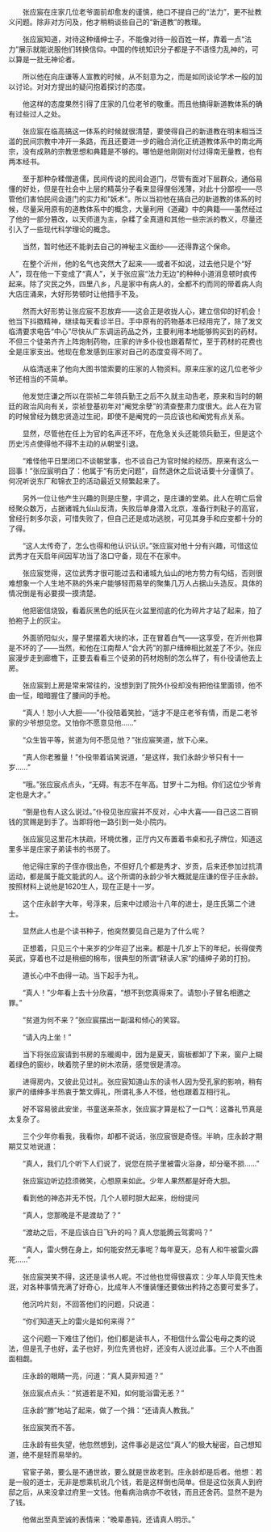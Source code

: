 　　张应宸在庄家几位老爷面前却愈发的谨慎，绝口不提自己的“法力”，更不扯教义问题。除非对方问及，他才稍稍谈些自己的“新道教”的教理。

　　张应宸知道，对待这种缙绅士子，不能像对待一般百姓一样，靠着一点“法力”展示就能说服他们转换信仰。中国的传统知识分子都是子不语怪力乱神的，可以算是一批无神论者。

　　所以他在向庄谦等人宣教的时候，从不刻意为之，而是如同谈论学术一般的加以讨论。对对方提出的疑问抱着探讨的态度。

　　他这样的态度果然引得了庄家的几位老爷的敬重。而且他搞得新道教体系的确有过些过人之处。

　　张应宸在临高搞这一体系的时候就很清楚，要使得自己的新道教在明末相当泛滥的民间宗教中冲开一条路，而且还要进一步的融合消化正统道教体系中的南北两宗，没有成熟的宗教思想和典籍是不够的。哪怕是他刚刚对付过得南无量教，也有两本经书。

　　至于那种杂糅僧道儒，民间传说的民间会道门，尽管有面对下层群众，通俗易懂的好处，但是在社会中上层的精英分子看来显得俚俗浅薄，对此十分鄙视——尽管他们害怕民间会道门的实力和“妖术”。所以当初他在搞自己的新道教的体系的时候，尽量采用原有的道教体系中的概念，大量利用《道藏》中的典籍——虽然经过了他的一部分篡改，以天师道为主，杂糅了全真道和其他一些宗派的教义，尽量还引入了一些现代科学理论的概念。

　　当然，暂时他还不能剥去自己的神秘主义面纱——还得靠这个保命。

　　在整个沂州，他的名气也突然大了起来——或者不如说，过去他只是个“好人”，现在他一下变成了“真人”，关于张应宸“法力无边”的种种小道消息顿时疯传起来。除了灾民之外，四里八乡，凡是家中有病人的，全都不约而同的带着病人向大店庄涌来，大好形势顿时让他措手不及。

　　然而大好形势让张应宸不忍放弃——这会正是收拢人心，建立信仰的好机会！他当下抖擞精神，继续每天看诊半日。手中原有的药物基本已经用完了，除了发文临清要求电告“中心”尽快从广东调运药品之外，主要利用本地能够购买到的药材。不但三个徒弟齐齐上阵炮制药物，庄家的许多仆役也跟着帮忙，至于药材的花费也全是庄家支出。他现在愈发感到庄家对自己的态度变得不同了。

　　从临清送来了他向大图书馆索要的庄家的人物资料。原来庄家的这几位老爷少爷还相当的不简单。

　　他发觉庄谦之所以在崇祯二年领兵勤王之后不久就主动告老，原来和当时的朝廷的政治风向有关，崇祯登基初年对“阉党余孽”的清查整肃力度很大。此人在为官的时候曾经为魏忠贤造过生祀，即使不是阉党的一员应该也和阉党有点关系。

　　显然，尽管他在任上为官的名声还不坏，在危急关头还能领兵勤王，但是这个历史污点使得他不得不主动的从朝堂引退。

　　“难怪他平日里闭口不谈朝堂事，也不谈自己为官时候的经历。原来有这么一回事！”张应宸明白了：他属于“有历史问题”，自然退休之后说话要十分谨慎了。何况听说东厂和锦衣卫的活动最近又频繁起来了。

　　另外一位让他产生兴趣的则是庄整，字调之，是庄谦的堂弟。此人在明亡后曾经聚众数万，占据诸城九仙山反清，失败后单身潜入北京，准备行刺鞑子的高官，曾经行刺多尔衮，可惜失败了，但自己还是成功逃脱，可见其身手和应变都十分的了得。

　　“这人太传奇了，怎么也得和他认识认识。”张应宸对他十分有兴趣，可惜这位武秀才在天启年间因军功当了洛口守备，现在不在家中。

　　张应宸觉得，这位武秀才很可能过去和诸城九仙山的地方势力有勾结，否则很难想象一个人生地不熟的外来户能够轻而易举的聚集几万人占据山头造反。具体的情况倒是有必要摸一摸清楚。

　　他把密信烧毁，看着灰黑色的纸灰在火盆里彻底的化为碎片才站了起来，拍了拍袍子上的灰尘。

　　外面骄阳似火，屋子里摆着大块的冰，正在冒着白气——这享受，在沂州也算是不坏的了——当然，和他在江南帮人“合大药”的那户缙绅相比就差了不少。张应宸漫步走到廊檐下，正要去看看三个徒弟的药材炮制的怎么样了，有仆役请他去上房。

　　张应宸到上房是常来常往的，没想到到了院外仆役却没有把他往里面领，他不由一怔，暗暗握住了腰间的手枪。

　　“真人！恕小人大胆——”仆役陪着笑脸，“适才不是庄老爷有情，而是二老爷家的少爷想见您。又怕你不愿意见他……”

　　“众生皆平等，贫道为何不愿见他？”张应宸笑道，放下心来。

　　“真人你老雅量！”仆役带着谄笑说道，“是这样，我们永龄少爷只有十一岁……”

　　“哦。”张应宸点点头，“无碍。有志不在年高。甘罗十二为相。你们这位少爷肯定也是大才。”

　　“倒是也有人这么说过。”仆役见张应宸并不反对，心中大喜——自己这二百铜钱的赏赐是到手了。当即将他一路引到一处小院内。

　　张应宸见这里花木扶疏，环境优雅，正厅内又布置着书桌和孔子牌位，知道这里多半是庄家子弟读书的书房了。

　　他记得庄家的子侄亦很出色，不但好几个都是秀才、岁贡，后来还参加过抗清运动，都是属于能文能武的人。这个所谓的永龄少爷大概就是庄谦的侄子庄永龄。按照材料上说他是1620生人，现在正是十一岁。

　　这个庄永龄字大年，号浮来，后来中过顺治十八年的进士，是庄氏第二个进士。

　　显然此人也是个读书种子，他突然要见自己是为了什么呢？

　　正想着，只见三个十来岁的少年迎了出来。都是十几岁上下的年纪，长得俊秀英武，穿着也不过是稍细的棉布，很典型的所谓“耕读人家”的缙绅子弟的打扮。

　　道长心中不由得一动。当下起手为礼。

　　“真人！”少年看上去十分欣喜，“想不到您真得来了。请恕小子冒名相邀之罪。”

　　“贫道为何不来？”张应宸摆出一副温和倾心的笑容。

　　“请入内上坐！”

　　当下将张应宸请到书房的东暖阁中，因为是夏天，窗板都卸了下来，窗户上糊着绿色的窗纱，映着院子里的树木浓荫，感觉很是清凉。

　　进得房内，又彼此见过礼。张应宸知道山东的读书人因为受孔家的影响，稍有家产的缙绅多半热衷于繁文缛礼，所谓礼多人不怪，他也跟着互相行礼。

　　好不容易彼此安坐，书童送来茶水，张应宸才算是松了一口气：这番礼节真是太复杂了。

　　三个少年你看我，我看你，却都不说话，张应宸很是奇怪。半晌，庄永龄才期期艾艾地说道：

　　“真人，我们几个听下人们说了，说您在院子里被雷火浴身，却分毫不损……”

　　张应宸边听边捻须微笑，心想原来如此。少年人果然都是好奇大胆。

　　看到他的神态并无不悦，几个人顿时胆大起来，纷纷提问

　　“真人，您那晚是不是渡劫了？”

　　“渡劫之后，不是应该白日飞升的吗？真人您能腾云驾雾吗？”

　　“真人，雷火劈在身上，如何能安然无事呢？每年夏天，总有人和牛被雷火霹死……”

　　张应宸哭笑不得，这还是读书人呢。不过他也觉得很喜欢：少年人毕竟天性未泯，对各种事情充满了好奇心，比成年人不懂装懂还要做出矜持之态要可爱多了。

　　他沉吟片刻，不回答他们的问题，只说道：

　　“你们知道天上的雷火是如何来得？”

　　这个问题一下难住了他们，他们都是读书人，不相信什么雷公电母之类的说法，但是孔子也好，孟子也好，列位先贤也好，还没有人说过此事。三个人不由面面相觑。

　　庄永龄的眼睛一亮，问道：“真人莫非知道？”

　　张应宸点点头：“贫道若是不知，如何能浴雷无恙？”

　　庄永龄“滕”地站了起来，做了一个揖：“还请真人教我。”

　　张应宸笑而不答。

　　庄永龄有些失望，他忽然想到，这件事必是这位“真人”的极大秘密，自己想知道，绝不是轻而易举的。

　　官宦子弟，要么是不通世故，要么就是世故老到。庄永龄却是后者。他想：若是一般的道士，无非是想乘机讹几个钱，若是这样倒也简单。但是这位张真人到府邸之后，从来没拿过府里一文钱。他看病治病亦不收钱，而且还舍药。显然不是为了钱。

　　他做出至真至诚的表情来：“晚辈愚钝，还请真人明示。”
